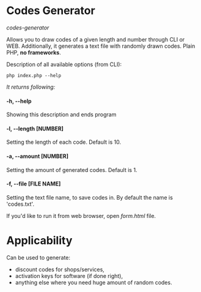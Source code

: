 # Codes Generator
*codes-generator*

Allows you to draw codes of a given length and number through CLI or WEB. Additionally, it generates a text file with randomly drawn codes. Plain PHP, **no frameworks**.

Description of all available options (from CLI):
```
php index.php --help
```
*It returns following:*
#### -h, --help
Showing this description and ends program
#### -l, --length [NUMBER]
Setting the length of each code. Default is 10.
#### -a, --amount [NUMBER]
Setting the amount of generated codes. Default is 1.
#### -f, --file [FILE NAME]
Setting the text file name, to save codes in. By default the name is 'codes.txt'.

If you'd like to run it from web browser, open *form.html* file.

# Applicability

Can be used to generate:
- discount codes for shops/services,
- activation keys for software (if done right),
- anything else where you need huge amount of random codes.